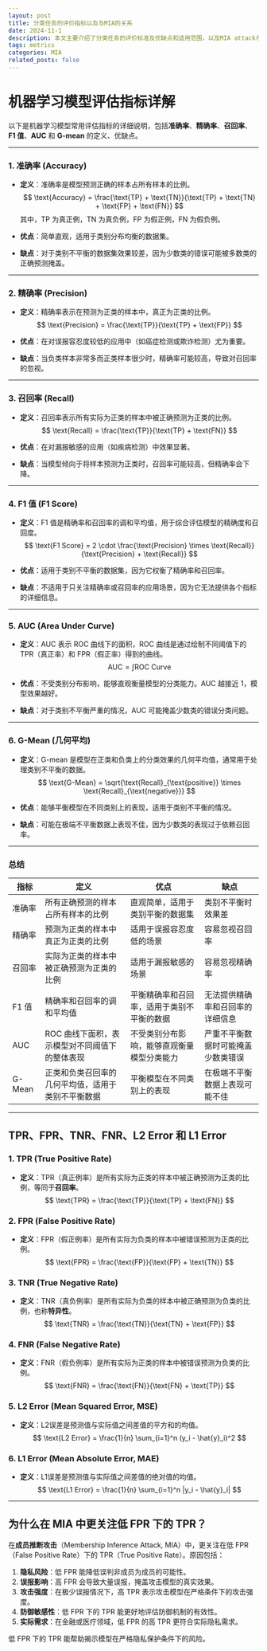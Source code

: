 ```yaml
---
layout: post
title: 分类任务的评价指标以及与MIA的关系
date: 2024-11-1
description: 本文主要介绍了分类任务的评价标准及优缺点和适用范围，以及MIA attack与各类指标的关系。
tags: metrics
categories: MIA
related_posts: false
---
```


# 机器学习模型评估指标详解

以下是机器学习模型常用评估指标的详细说明，包括**准确率**、**精确率**、**召回率**、**F1 值**、**AUC** 和 **G-mean** 的定义、优缺点。

---

### 1. 准确率 (Accuracy)
- **定义**：准确率是模型预测正确的样本占所有样本的比例。
  $$
  \text{Accuracy} = \frac{\text{TP} + \text{TN}}{\text{TP} + \text{TN} + \text{FP} + \text{FN}}
  $$
  其中，TP 为真正例，TN 为真负例，FP 为假正例，FN 为假负例。
  
- **优点**：简单直观，适用于类别分布均衡的数据集。
- **缺点**：对于类别不平衡的数据集效果较差，因为少数类的错误可能被多数类的正确预测掩盖。

---

### 2. 精确率 (Precision)
- **定义**：精确率表示在预测为正类的样本中，真正为正类的比例。
  $$
  \text{Precision} = \frac{\text{TP}}{\text{TP} + \text{FP}}
  $$

- **优点**：在对误报容忍度较低的应用中（如癌症检测或欺诈检测）尤为重要。
- **缺点**：当负类样本非常多而正类样本很少时，精确率可能较高，导致对召回率的忽视。

---

### 3. 召回率 (Recall)
- **定义**：召回率表示所有实际为正类的样本中被正确预测为正类的比例。
  $$
  \text{Recall} = \frac{\text{TP}}{\text{TP} + \text{FN}}
  $$

- **优点**：在对漏报敏感的应用（如疾病检测）中效果显著。
- **缺点**：当模型倾向于将样本预测为正类时，召回率可能较高，但精确率会下降。

---

### 4. F1 值 (F1 Score)
- **定义**：F1 值是精确率和召回率的调和平均值，用于综合评估模型的精确度和召回度。
  $$
  \text{F1 Score} = 2 \cdot \frac{\text{Precision} \times \text{Recall}}{\text{Precision} + \text{Recall}}
  $$

- **优点**：适用于类别不平衡的数据集，因为它权衡了精确率和召回率。
- **缺点**：不适用于只关注精确率或召回率的应用场景，因为它无法提供各个指标的详细信息。

---

### 5. AUC (Area Under Curve)
- **定义**：AUC 表示 ROC 曲线下的面积，ROC 曲线是通过绘制不同阈值下的 TPR（真正率）和 FPR（假正率）得到的曲线。
  $$
  \text{AUC} = \int \text{ROC Curve}
  $$

- **优点**：不受类别分布影响，能够直观衡量模型的分类能力。AUC 越接近 1，模型效果越好。
- **缺点**：对于类别不平衡严重的情况，AUC 可能掩盖少数类的错误分类问题。

---

### 6. G-Mean (几何平均)
- **定义**：G-mean 是模型在正类和负类上的分类效果的几何平均值，通常用于处理类别不平衡的数据。
  $$
  \text{G-Mean} = \sqrt{\text{Recall}_{\text{positive}} \times \text{Recall}_{\text{negative}}}
  $$

- **优点**：能够平衡模型在不同类别上的表现，适用于类别不平衡的情况。
- **缺点**：可能在极端不平衡数据上表现不佳，因为少数类的表现过于依赖召回率。

---

### 总结

| 指标       | 定义                                                                                              | 优点                                                   | 缺点                                                      |
|------------|--------------------------------------------------------------------------------------------------|--------------------------------------------------------|-----------------------------------------------------------|
| 准确率     | 所有正确预测的样本占所有样本的比例                                                               | 直观简单，适用于类别平衡的数据集                       | 类别不平衡时效果差                                         |
| 精确率     | 预测为正类的样本中真正为正类的比例                                                               | 适用于误报容忍度低的场景                               | 容易忽视召回率                                             |
| 召回率     | 实际为正类的样本中被正确预测为正类的比例                                                         | 适用于漏报敏感的场景                                   | 容易忽视精确率                                             |
| F1 值      | 精确率和召回率的调和平均值                                                                      | 平衡精确率和召回率，适用于类别不平衡的数据             | 无法提供精确率和召回率的详细信息                           |
| AUC        | ROC 曲线下面积，表示模型对不同阈值下的整体表现                                                 | 不受类别分布影响，能够直观衡量模型分类能力             | 严重不平衡数据时可能掩盖少数类错误                         |
| G-Mean     | 正类和负类召回率的几何平均值，适用于类别不平衡数据                                             | 平衡模型在不同类别上的表现                             | 在极端不平衡数据上表现可能不佳                             |

---

## TPR、FPR、TNR、FNR、L2 Error 和 L1 Error

### 1. TPR (True Positive Rate)
- **定义**：TPR（真正例率）是所有实际为正类的样本中被正确预测为正类的比例，等同于**召回率**。
  $$
  \text{TPR} = \frac{\text{TP}}{\text{TP} + \text{FN}}
  $$

### 2. FPR (False Positive Rate)
- **定义**：FPR（假正例率）是所有实际为负类的样本中被错误预测为正类的比例。
  $$
  \text{FPR} = \frac{\text{FP}}{\text{FP} + \text{TN}}
  $$

### 3. TNR (True Negative Rate)
- **定义**：TNR（真负例率）是所有实际为负类的样本中被正确预测为负类的比例，也称**特异性**。
  $$
  \text{TNR} = \frac{\text{TN}}{\text{TN} + \text{FP}}
  $$

### 4. FNR (False Negative Rate)
- **定义**：FNR（假负例率）是所有实际为正类的样本中被错误预测为负类的比例。
  $$
  \text{FNR} = \frac{\text{FN}}{\text{FN} + \text{TP}}
  $$

### 5. L2 Error (Mean Squared Error, MSE)
- **定义**：L2误差是预测值与实际值之间差值的平方和的均值。
  $$
  \text{L2 Error} = \frac{1}{n} \sum_{i=1}^n (y_i - \hat{y}_i)^2
  $$

### 6. L1 Error (Mean Absolute Error, MAE)
- **定义**：L1误差是预测值与实际值之间差值的绝对值的均值。
  $$
  \text{L1 Error} = \frac{1}{n} \sum_{i=1}^n |y_i - \hat{y}_i|
  $$

---

## 为什么在 MIA 中更关注低 FPR 下的 TPR？

在**成员推断攻击**（Membership Inference Attack, MIA）中，更关注在低 FPR（False Positive Rate）下的 TPR（True Positive Rate）。原因包括：

1. **隐私风险**：低 FPR 能降低误判非成员为成员的可能性。
2. **误报影响**：高 FPR 会导致大量误报，掩盖攻击模型的真实效果。
3. **攻击强度**：在极少误报情况下，高 TPR 表示攻击模型在严格条件下的攻击强度。
4. **防御敏感性**：低 FPR 下的 TPR 能更好地评估防御机制的有效性。
5. **实际需求**：在金融或医疗领域，低 FPR 的高 TPR 更符合实际隐私需求。

低 FPR 下的 TPR 能帮助揭示模型在严格隐私保护条件下的风险。


